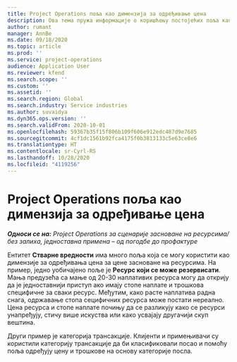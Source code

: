```yaml
---
title: Project Operations поља као димензија за одређивање цена
description: Ова тема пружа информације о коришћењу постојећих поља као димензија за одређивање цена у услузи Dynamics 365 Project Operations.
author: rumant
manager: AnnBe
ms.date: 09/18/2020
ms.topic: article
ms.prod: ''
ms.service: project-operations
audience: Application User
ms.reviewer: kfend
ms.search.scope: ''
ms.custom: ''
ms.assetid: ''
ms.search.region: Global
ms.search.industry: Service industries
ms.author: suvaidya
ms.dyn365.ops.version: ''
ms.search.validFrom: 2020-10-01
ms.openlocfilehash: 59367b35f15f806b109f606e912edc487d9e7685
ms.sourcegitcommit: 4cf1dc1561b92fca4175f0b3813133c5e63ce8e6
ms.translationtype: HT
ms.contentlocale: sr-Cyrl-RS
ms.lasthandoff: 10/28/2020
ms.locfileid: "4119256"
---
```

# <a name="project-operations-fields-as-pricing-dimensions"></a>Project Operations поља као димензија за одређивање цена

_**Односи се на:** Project Operations за сценарије засноване на ресурсима/без залиха, једноставна примена – од погодбе до профактуре_

Ентитет **Стварне вредности** има много поља која се могу користити као димензије за одређивања цена за цене засноване на ресурсима. На пример, једно уобичајено поље је **Ресурс који се може резервисати**. Мања предузећа са мање од 20-30 наплативих ресурса могу да открију да је једноставнији приступ ако имају стопе наплате и трошкова специфичне за сваки ресурс. Међутим, како расте наплатива радна снага, одржавање стопа сецифичних ресурса може постати нереално. Цена ресурса и стопе наплате почињу да се разликују како се ресурси унапређују, стичу више искуства или како усвајају другачији скуп вештина. 

Други пример је категорија трансакције. Клијенти и примењивачи су користили категорију трансакције да би класификовали посао и помоћу поља одређују цену и трошкове на основу категорије посла.
